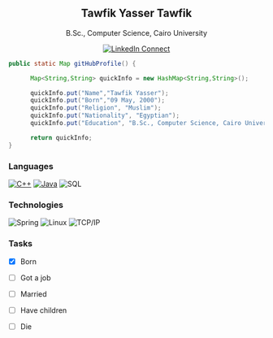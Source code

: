 <p align="center">
 <!--<img width="100px" src="https://avatars1.githubusercontent.com/u/54971231?s=460&u=a9fe7887c665721a4773432f7393e87cc5490ff1&v=4" align="center" alt="GitHub Tawfik Image" />-->
 <h2 align="center">Tawfik Yasser Tawfik</h2>
 <p align="center">B.Sc., Computer Science, Cairo University</p>
</p>
  <p align="center">
    <a href="https://www.linkedin.com/in/tawfikyasser/" target="_blank">
      <img alt="LinkedIn Connect" src="https://img.shields.io/static/v1?color=red&label=linkedin&logo=linkedin&logoColor=white&style=for-the-badge&message=Connect" />
    </a>
  </p>

```java
public static Map gitHubProfile() {

	  Map<String,String> quickInfo = new HashMap<String,String>();  

	  quickInfo.put("Name","Tawfik Yasser");
	  quickInfo.put("Born","09 May, 2000");
	  quickInfo.put("Religion", "Muslim");
	  quickInfo.put("Nationality", "Egyptian");
	  quickInfo.put("Education", "B.Sc., Computer Science, Cairo University");

	  return quickInfo;
}
 ```
<!-- currently learning python , js, jq, designpatterns, solid-->
### Languages
[![C++](https://img.shields.io/badge/-C++-000?&logo=c%2b%2b&logoColor=00599C)](https://github.com/TawfikYasser?tab=repositories&q=&type=&language=c++)
[![Java](https://img.shields.io/badge/-Java-000?&logo=Java&logoColor=007396)](https://github.com/TawfikYasser?tab=repositories&q=&type=&language=java)
![SQL](https://img.shields.io/badge/-SQL-000?&logo=MySQL&logoColor=4479A1)

### Technologies
![Spring](https://img.shields.io/badge/-Spring-000?&logo=Spring)
![Linux](https://img.shields.io/badge/-Linux-000?&logo=Linux&logoColor=FCC624)
![TCP/IP](https://img.shields.io/badge/-TCP%2FIP-000?&logo=Cisco)

### Tasks

- [x] Born
- [ ] Got a job
- [ ] Married
- [ ] Have children
- [ ] Die


